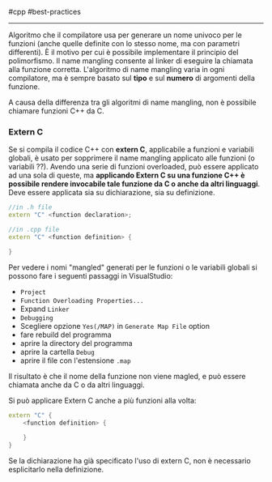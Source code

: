#cpp #best-practices 

---

Algoritmo che il compilatore usa per generare un nome univoco per le funzioni (anche quelle definite con lo stesso nome, ma con parametri differenti). È il motivo per cui è possibile implementare il principio del polimorfismo.
Il name mangling consente al linker di eseguire la chiamata alla funzione corretta.
L'algoritmo di name mangling varia in ogni compilatore, ma è sempre basato sul **tipo** e sul **numero** di argomenti della funzione.

A causa della differenza tra gli algoritmi di name mangling, non è possibile chiamare funzioni C++ da C.

### Extern C
Se si compila il codice C++ con **extern C**, applicabile a funzioni e variabili globali, è usato per sopprimere il name mangling applicato alle funzioni (o variabili ??).
Avendo una serie di funzioni overloaded, può essere applicato ad una sola di queste, ma **applicando Extern C su una funzione C++ è possibile rendere invocabile tale funzione da C o anche da altri linguaggi**.
Deve essere applicata sia su dichiarazione, sia su definizione.
```cpp
//in .h file
extern "C" <function declaration>;

//in .cpp file
extern "C" <function definition> {

}
```

Per vedere i nomi "mangled" generati per le funzioni o le variabili globali si possono fare i seguenti passaggi in VisualStudio:
- `Project`
- `Function Overloading Properties...`
- Expand `Linker`
- `Debugging`
- Scegliere opzione `Yes(/MAP)` in `Generate Map File` option
- fare rebuild del programma
- aprire la directory del programma
- aprire la cartella `Debug`
- aprire il file con l'estensione `.map`

Il risultato è che il nome della funzione non viene magled, e può essere chiamata anche da C o da altri linguaggi.

Si può applicare Extern C anche a più funzioni alla volta:
```cpp
extern "C" {
	<function definition> {
	
	}
}
```

Se la dichiarazione ha già specificato l'uso di extern C, non è necessario esplicitarlo nella definizione.


